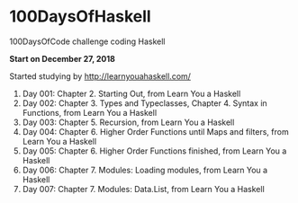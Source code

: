 # 100DaysOfHaskell
100DaysOfCode challenge coding Haskell

**Start on December 27, 2018**

Started studying by http://learnyouahaskell.com/

1. Day 001: Chapter 2. Starting Out, from Learn You a Haskell
1. Day 002: Chapter 3. Types and Typeclasses, Chapter 4. Syntax in Functions, from Learn You a Haskell
1. Day 003: Chapter 5. Recursion, from Learn You a Haskell
1. Day 004: Chapter 6. Higher Order Functions until Maps and filters, from Learn You a Haskell
1. Day 005: Chapter 6. Higher Order Functions finished, from Learn You a Haskell
1. Day 006: Chapter 7. Modules: Loading modules, from Learn You a Haskell
1. Day 007: Chapter 7. Modules: Data.List, from Learn You a Haskell
